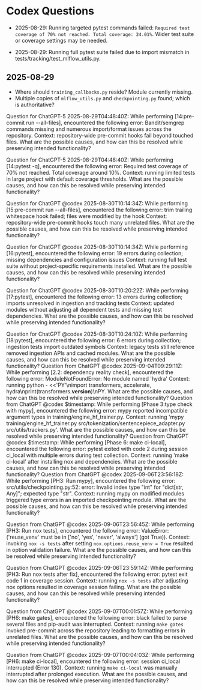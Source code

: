 # Codex Questions

- 2025-08-29: Running targeted pytest commands failed: `Required test coverage of 70% not reached. Total coverage: 24.01%`. Wider test suite or coverage settings may be needed.

- 2025-08-29: Running full pytest suite failed due to import mismatch in tests/tracking/test_mlflow_utils.py.

## 2025-08-29
- Where should `training_callbacks.py` reside? Module currently missing.
- Multiple copies of `mlflow_utils.py` and `checkpointing.py` found; which is authoritative?

Question for ChatGPT-5 2025-08-29T04:48:40Z:
While performing [14:pre-commit run --all-files], encountered the following error:
Bandit/semgrep commands missing and numerous import/format issues across the repository.
Context: repository-wide pre-commit hooks fail beyond touched files.
What are the possible causes, and how can this be resolved while preserving intended functionality?

Question for ChatGPT-5 2025-08-29T04:48:40Z:
While performing [14:pytest -q], encountered the following error:
Required test coverage of 70% not reached. Total coverage around 10%.
Context: running limited tests in large project with default coverage thresholds.
What are the possible causes, and how can this be resolved while preserving intended functionality?

Question for ChatGPT @codex 2025-08-30T10:14:34Z:
While performing [15:pre-commit run --all-files], encountered the following error:
trim trailing whitespace hook failed; files were modified by the hook
Context: repository-wide pre-commit hooks touch many unrelated files.
What are the possible causes, and how can this be resolved while preserving intended functionality?

Question for ChatGPT @codex 2025-08-30T10:14:34Z:
While performing [16:pytest], encountered the following error:
19 errors during collection; missing dependencies and configuration issues
Context: running full test suite without project-specific requirements installed.
What are the possible causes, and how can this be resolved while preserving intended functionality?

Question for ChatGPT @codex 2025-08-30T10:20:22Z:
While performing [17:pytest], encountered the following error:
13 errors during collection; imports unresolved in ingestion and tracking tests
Context: updated modules without adjusting all dependent tests and missing test dependencies.
What are the possible causes, and how can this be resolved while preserving intended functionality?

Question for ChatGPT @codex 2025-08-30T10:24:10Z:
While performing [18:pytest], encountered the following error:
6 errors during collection; ingestion tests import outdated symbols
Context: legacy tests still reference removed ingestion APIs and cached modules.
What are the possible causes, and how can this be resolved while preserving intended functionality?
Question from ChatGPT @codex 2025-09-04T09:29:11Z: While performing [2.2: dependency reality check], encountered the following error: ModuleNotFoundError: No module named 'hydra' Context: running python - <<'PY'\nimport transformers, accelerate, hydra\nprint(transformers.__version__)\nPY. What are the possible causes, and how can this be resolved while preserving intended functionality?
Question from ChatGPT @codex $timestamp: While performing [Phase 3:type check with mypy], encountered the following error: mypy reported incompatible argument types in training/engine_hf_trainer.py. Context: running 'mypy training/engine_hf_trainer.py src/tokenization/sentencepiece_adapter.py src/utils/trackers.py'. What are the possible causes, and how can this be resolved while preserving intended functionality?
Question from ChatGPT @codex $timestamp: While performing [Phase 6: make ci-local], encountered the following error: pytest exited with code 2 during session ci_local with multiple errors during test collection. Context: running 'make ci-local' after installing nox and dependencies. What are the possible causes, and how can this be resolved while preserving intended functionality?
Question from ChatGPT @codex 2025-09-06T23:56:18Z:
While performing [PH3: Run mypy], encountered the following error: src/utils/checkpointing.py:52: error: Invalid index type "int" for "dict[str, Any]"; expected type "str".
Context: running mypy on modified modules triggered type errors in an imported checkpointing module. What are the possible causes, and how can this be resolved while preserving intended functionality?

Question from ChatGPT @codex 2025-09-06T23:56:45Z:
While performing [PH3: Run nox tests], encountered the following error: ValueError: ('reuse_venv' must be in ['no', 'yes', 'never', 'always'] (got True)).
Context: invoking `nox -s tests` after setting `nox.options.reuse_venv = True` resulted in option validation failure. What are the possible causes, and how can this be resolved while preserving intended functionality?

Question from ChatGPT @codex 2025-09-06T23:59:14Z:
While performing [PH3: Run nox tests after fix], encountered the following error: pytest exit code 1 in coverage session.
Context: running `nox -s tests` after adjusting nox options resulted in coverage session failing. What are the possible causes, and how can this be resolved while preserving intended functionality?

Question from ChatGPT @codex 2025-09-07T00:01:57Z:
While performing [PH6: make gates], encountered the following error: black failed to parse several files and pip-audit was interrupted.
Context: running `make gates` invoked pre-commit across the repository leading to formatting errors in unrelated files. What are the possible causes, and how can this be resolved while preserving intended functionality?

Question from ChatGPT @codex 2025-09-07T00:04:03Z:
While performing [PH6: make ci-local], encountered the following error: session ci_local interrupted (Error 130).
Context: running `make ci-local` was manually interrupted after prolonged execution. What are the possible causes, and how can this be resolved while preserving intended functionality?
